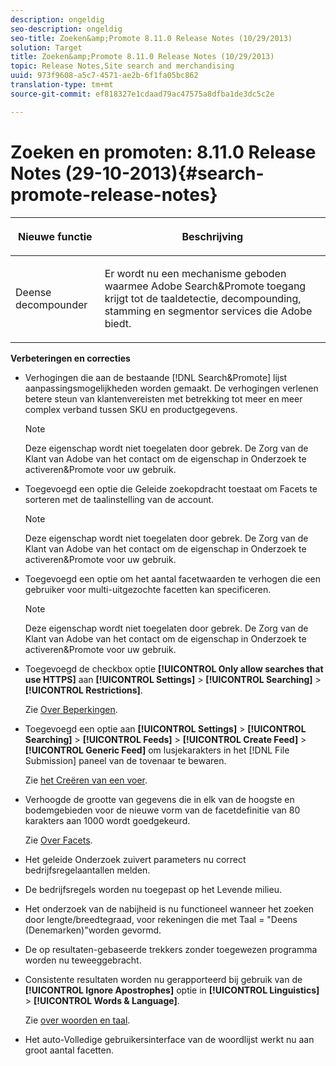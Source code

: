 ```yaml
---
description: ongeldig
seo-description: ongeldig
seo-title: Zoeken&amp;Promote 8.11.0 Release Notes (10/29/2013)
solution: Target
title: Zoeken&amp;Promote 8.11.0 Release Notes (10/29/2013)
topic: Release Notes,Site search and merchandising
uuid: 973f9608-a5c7-4571-ae2b-6f1fa05bc862
translation-type: tm+mt
source-git-commit: ef818327e1cdaad79ac47575a8dfba1de3dc5c2e

---
```



# Zoeken en promoten: 8.11.0 Release Notes (29-10-2013){#search-promote-release-notes}

<table> 
 <thead> 
  <tr> 
   <th colname="col1" class="entry"> <p>Nieuwe functie </p> </th> 
   <th colname="col2" class="entry"> <p>Beschrijving </p> </th> 
  </tr> 
 </thead>
 <tbody> 
  <tr> 
   <td colname="col1"> <p> Deense decompounder </p> </td> 
   <td colname="col2"> <p> Er wordt nu een mechanisme geboden waarmee <span class="keyword"> Adobe Search&amp;Promote</span> toegang krijgt tot de taaldetectie, decompounding, stamming en segmentor services die Adobe biedt. </p> </td> 
  </tr> 
 </tbody> 
</table>

**Verbeteringen en correcties**

* Verhogingen die aan de bestaande [!DNL Search&Promote] lijst aanpassingsmogelijkheden worden gemaakt. De verhogingen verlenen betere steun van klantenvereisten met betrekking tot meer en meer complex verband tussen SKU en productgegevens.

   >[!NOTE]
   >
   >Deze eigenschap wordt niet toegelaten door gebrek. De Zorg van de Klant van Adobe van het contact om de eigenschap in Onderzoek te activeren&amp;Promote voor uw gebruik.

* Toegevoegd een optie die Geleide zoekopdracht toestaat om Facets te sorteren met de taalinstelling van de account.

   >[!NOTE]
   Deze eigenschap wordt niet toegelaten door gebrek. De Zorg van de Klant van Adobe van het contact om de eigenschap in Onderzoek te activeren&amp;Promote voor uw gebruik.

* Toegevoegd een optie om het aantal facetwaarden te verhogen die een gebruiker voor multi-uitgezochte facetten kan specificeren.

   >[!NOTE]
   Deze eigenschap wordt niet toegelaten door gebrek. De Zorg van de Klant van Adobe van het contact om de eigenschap in Onderzoek te activeren&amp;Promote voor uw gebruik.

* Toegevoegd de checkbox optie **[!UICONTROL Only allow searches that use HTTPS]** aan **[!UICONTROL Settings]** > **[!UICONTROL Searching]** > **[!UICONTROL Restrictions]**.

   Zie [Over Beperkingen](../c-about-settings-menu/c-about-searching-menu.md#concept_B5B527E04EBF4E9AB5956EEF881DDBF1).

* Toegevoegd een optie aan **[!UICONTROL Settings]** > **[!UICONTROL Searching]** > **[!UICONTROL Feeds]** > **[!UICONTROL Create Feed]** > **[!UICONTROL Generic Feed]** om lusjekarakters in het [!DNL File Submission] paneel van de tovenaar te bewaren.

   Zie [het Creëren van een voer](../c-about-settings-menu/c-about-searching-menu.md#task_63179C1FC359497483CD6CE13FD1C250).

* Verhoogde de grootte van gegevens die in elk van de hoogste en bodemgebieden voor de nieuwe vorm van de facetdefinitie van 80 karakters aan 1000 wordt goedgekeurd.

   Zie [Over Facets](../c-about-design-menu/c-about-facets.md#concept_FA912B3B41EE493DB2F492D188457FF5).

* Het geleide Onderzoek zuivert parameters nu correct bedrijfsregelaantallen melden.
* De bedrijfsregels worden nu toegepast op het Levende milieu.
* Het onderzoek van de nabijheid is nu functioneel wanneer het zoeken door lengte/breedtegraad, voor rekeningen die met Taal = &quot;Deens (Denemarken)&quot;worden gevormd.
* De op resultaten-gebaseerde trekkers zonder toegewezen programma worden nu teweeggebracht.
* Consistente resultaten worden nu gerapporteerd bij gebruik van de **[!UICONTROL Ignore Apostrophes]** optie in **[!UICONTROL Linguistics]** > **[!UICONTROL Words & Language]**.

   Zie [over woorden en taal](../c-about-linguistics-menu/c-about-words-and-language.md#concept_CEB4B9576F3C4E2EB87B352EEC738D79).

* Het auto-Volledige gebruikersinterface van de woordlijst werkt nu aan groot aantal facetten.

